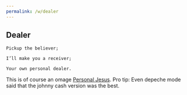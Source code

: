 ```yaml
---
permalink: /w/dealer
---
```


## Dealer

```
Pickup the believer;

I’ll make you a receiver;

Your own personal dealer.
```

This is of course an omage [Personal Jesus](https://en.wikipedia.org/wiki/Personal_Jesus). Pro tip: Even depeche mode said that the johnny cash version was the best.
